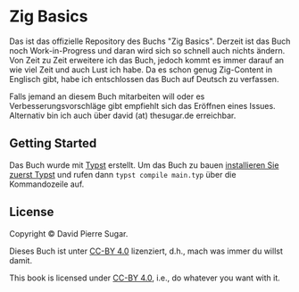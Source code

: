 # Zig Basics

Das ist das offizielle Repository des Buchs "Zig Basics". Derzeit ist das Buch noch Work-in-Progress und daran wird sich so schnell auch nichts ändern. Von Zeit zu Zeit erweitere ich das Buch, jedoch kommt es immer darauf an wie viel Zeit und auch Lust ich habe. Da es schon genug Zig-Content in Englisch gibt, habe ich entschlossen das Buch auf Deutsch zu verfassen.

Falls jemand an diesem Buch mitarbeiten will oder es Verbesserungsvorschläge gibt empfiehlt sich das Eröffnen eines Issues. Alternativ bin ich auch über david (at) thesugar.de erreichbar.

## Getting Started

Das Buch wurde mit [Typst](https://typst.app/) erstellt. Um das Buch zu bauen [installieren Sie zuerst Typst](https://github.com/typst/typst?tab=readme-ov-file#installation) und rufen dann `typst compile main.typ` über die Kommandozeile auf.

## License

Copyright © David Pierre Sugar.

Dieses Buch ist unter [CC-BY 4.0](https://creativecommons.org/licenses/by/4.0/) lizenziert, d.h., mach was immer du willst damit.

This book is licensed under [CC-BY 4.0](https://creativecommons.org/licenses/by/4.0/), i.e., do whatever you want with it.
